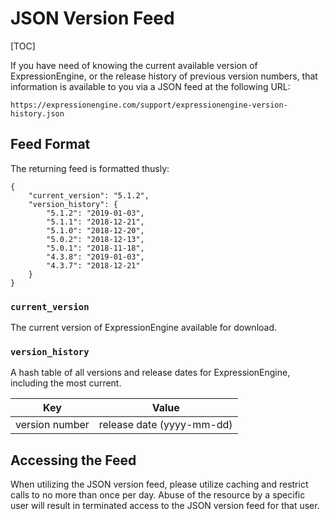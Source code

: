 <!--
    This source file is part of the open source project
    ExpressionEngine User Guide (https://github.com/ExpressionEngine/ExpressionEngine-User-Guide)

    @link      https://expressionengine.com/
    @copyright Copyright (c) 2003-2020, Packet Tide, LLC (https://ellislab.com)
    @license   https://expressionengine.com/license Licensed under Apache License, Version 2.0
-->

# JSON Version Feed

[TOC]

If you have need of knowing the current available version of ExpressionEngine, or the release history of previous version numbers, that information is available to you via a JSON feed at the following URL:

    https://expressionengine.com/support/expressionengine-version-history.json

## Feed Format

The returning feed is formatted thusly:

    {
        "current_version": "5.1.2",
        "version_history": {
            "5.1.2": "2019-01-03",
            "5.1.1": "2018-12-21",
            "5.1.0": "2018-12-20",
            "5.0.2": "2018-12-13",
            "5.0.1": "2018-11-18",
            "4.3.8": "2019-01-03",
            "4.3.7": "2018-12-21"
        }
    }

### `current_version`

The current version of ExpressionEngine available for download.

### `version_history`

A hash table of all versions and release dates for ExpressionEngine, including the most current.

| Key            | Value                     |
| -------------- | ------------------------- |
| version number | release date (yyyy-mm-dd) |

## Accessing the Feed

When utilizing the JSON version feed, please utilize caching and restrict calls to no more than once per day. Abuse of the resource by a specific user will result in terminated access to the JSON version feed for that user.
